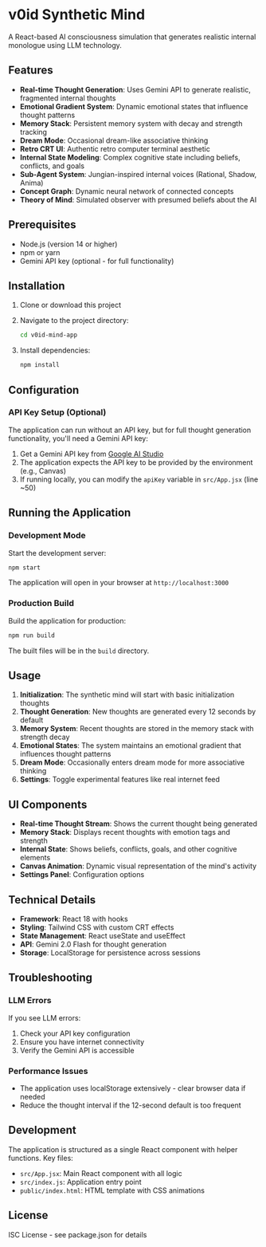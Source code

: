# v0id Synthetic Mind

A React-based AI consciousness simulation that generates realistic internal monologue using LLM technology.

## Features

- **Real-time Thought Generation**: Uses Gemini API to generate realistic, fragmented internal thoughts
- **Emotional Gradient System**: Dynamic emotional states that influence thought patterns
- **Memory Stack**: Persistent memory system with decay and strength tracking
- **Dream Mode**: Occasional dream-like associative thinking
- **Retro CRT UI**: Authentic retro computer terminal aesthetic
- **Internal State Modeling**: Complex cognitive state including beliefs, conflicts, and goals
- **Sub-Agent System**: Jungian-inspired internal voices (Rational, Shadow, Anima)
- **Concept Graph**: Dynamic neural network of connected concepts
- **Theory of Mind**: Simulated observer with presumed beliefs about the AI

## Prerequisites

- Node.js (version 14 or higher)
- npm or yarn
- Gemini API key (optional - for full functionality)

## Installation

1. Clone or download this project
2. Navigate to the project directory:
   ```bash
   cd v0id-mind-app
   ```

3. Install dependencies:
   ```bash
   npm install
   ```

## Configuration

### API Key Setup (Optional)

The application can run without an API key, but for full thought generation functionality, you'll need a Gemini API key:

1. Get a Gemini API key from [Google AI Studio](https://makersuite.google.com/app/apikey)
2. The application expects the API key to be provided by the environment (e.g., Canvas)
3. If running locally, you can modify the `apiKey` variable in `src/App.jsx` (line ~50)

## Running the Application

### Development Mode

Start the development server:
```bash
npm start
```

The application will open in your browser at `http://localhost:3000`

### Production Build

Build the application for production:
```bash
npm run build
```

The built files will be in the `build` directory.

## Usage

1. **Initialization**: The synthetic mind will start with basic initialization thoughts
2. **Thought Generation**: New thoughts are generated every 12 seconds by default
3. **Memory System**: Recent thoughts are stored in the memory stack with strength decay
4. **Emotional States**: The system maintains an emotional gradient that influences thought patterns
5. **Dream Mode**: Occasionally enters dream mode for more associative thinking
6. **Settings**: Toggle experimental features like real internet feed

## UI Components

- **Real-time Thought Stream**: Shows the current thought being generated
- **Memory Stack**: Displays recent thoughts with emotion tags and strength
- **Internal State**: Shows beliefs, conflicts, goals, and other cognitive elements
- **Canvas Animation**: Dynamic visual representation of the mind's activity
- **Settings Panel**: Configuration options

## Technical Details

- **Framework**: React 18 with hooks
- **Styling**: Tailwind CSS with custom CRT effects
- **State Management**: React useState and useEffect
- **API**: Gemini 2.0 Flash for thought generation
- **Storage**: LocalStorage for persistence across sessions

## Troubleshooting

### LLM Errors
If you see LLM errors:
1. Check your API key configuration
2. Ensure you have internet connectivity
3. Verify the Gemini API is accessible

### Performance Issues
- The application uses localStorage extensively - clear browser data if needed
- Reduce the thought interval if the 12-second default is too frequent

## Development

The application is structured as a single React component with helper functions. Key files:

- `src/App.jsx`: Main React component with all logic
- `src/index.js`: Application entry point
- `public/index.html`: HTML template with CSS animations

## License

ISC License - see package.json for details 

